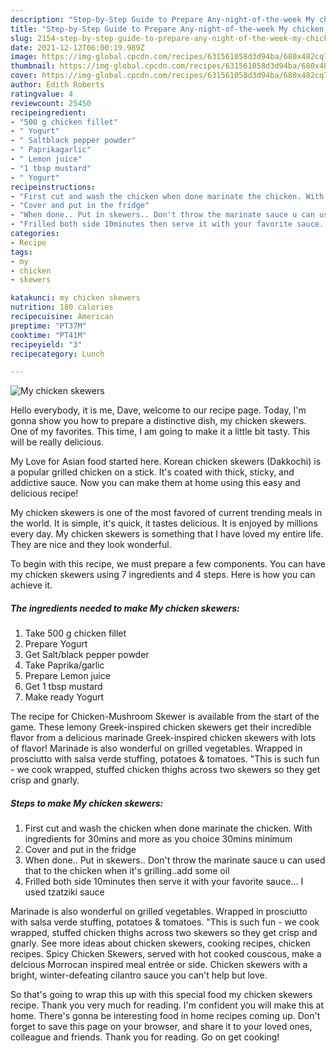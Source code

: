 ```yaml
---
description: "Step-by-Step Guide to Prepare Any-night-of-the-week My chicken skewers"
title: "Step-by-Step Guide to Prepare Any-night-of-the-week My chicken skewers"
slug: 2154-step-by-step-guide-to-prepare-any-night-of-the-week-my-chicken-skewers
date: 2021-12-12T06:00:19.989Z
image: https://img-global.cpcdn.com/recipes/631561058d3d94ba/680x482cq70/my-chicken-skewers-recipe-main-photo.jpg
thumbnail: https://img-global.cpcdn.com/recipes/631561058d3d94ba/680x482cq70/my-chicken-skewers-recipe-main-photo.jpg
cover: https://img-global.cpcdn.com/recipes/631561058d3d94ba/680x482cq70/my-chicken-skewers-recipe-main-photo.jpg
author: Edith Roberts
ratingvalue: 4
reviewcount: 25450
recipeingredient:
- "500 g chicken fillet"
- " Yogurt"
- " Saltblack pepper powder"
- " Paprikagarlic"
- " Lemon juice"
- "1 tbsp mustard"
- " Yogurt"
recipeinstructions:
- "First cut and wash the chicken when done marinate the chicken. With ingredients for 30mins and more as you choice 30mins minimum"
- "Cover and put in the fridge"
- "When done.. Put in skewers.. Don't throw the marinate sauce u can used that to the chicken when it's grilling..add some oil"
- "Frilled both side 10minutes then serve it with your favorite sauce... I used tzatziki sauce"
categories:
- Recipe
tags:
- my
- chicken
- skewers

katakunci: my chicken skewers 
nutrition: 180 calories
recipecuisine: American
preptime: "PT37M"
cooktime: "PT41M"
recipeyield: "3"
recipecategory: Lunch

---
```



![My chicken skewers](https://img-global.cpcdn.com/recipes/631561058d3d94ba/680x482cq70/my-chicken-skewers-recipe-main-photo.jpg)

Hello everybody, it is me, Dave, welcome to our recipe page. Today, I'm gonna show you how to prepare a distinctive dish, my chicken skewers. One of my favorites. This time, I am going to make it a little bit tasty. This will be really delicious.

My Love for Asian food started here. Korean chicken skewers (Dakkochi) is a popular grilled chicken on a stick. It's coated with thick, sticky, and addictive sauce. Now you can make them at home using this easy and delicious recipe!

My chicken skewers is one of the most favored of current trending meals in the world. It is simple, it's quick, it tastes delicious. It is enjoyed by millions every day. My chicken skewers is something that I have loved my entire life. They are nice and they look wonderful.


To begin with this recipe, we must prepare a few components. You can have my chicken skewers using 7 ingredients and 4 steps. Here is how you can achieve it.

<!--inarticleads1-->

##### The ingredients needed to make My chicken skewers:

1. Take 500 g chicken fillet
1. Prepare  Yogurt
1. Get  Salt/black pepper powder
1. Take  Paprika/garlic
1. Prepare  Lemon juice
1. Get 1 tbsp mustard
1. Make ready  Yogurt


The recipe for Chicken-Mushroom Skewer is available from the start of the game. These lemony Greek-inspired chicken skewers get their incredible flavor from a delicious marinade Greek-inspired chicken skewers with lots of flavor! Marinade is also wonderful on grilled vegetables. Wrapped in prosciutto with salsa verde stuffing, potatoes & tomatoes. "This is such fun - we cook wrapped, stuffed chicken thighs across two skewers so they get crisp and gnarly. 

<!--inarticleads2-->

##### Steps to make My chicken skewers:

1. First cut and wash the chicken when done marinate the chicken. With ingredients for 30mins and more as you choice 30mins minimum
1. Cover and put in the fridge
1. When done.. Put in skewers.. Don't throw the marinate sauce u can used that to the chicken when it's grilling..add some oil
1. Frilled both side 10minutes then serve it with your favorite sauce... I used tzatziki sauce


Marinade is also wonderful on grilled vegetables. Wrapped in prosciutto with salsa verde stuffing, potatoes & tomatoes. "This is such fun - we cook wrapped, stuffed chicken thighs across two skewers so they get crisp and gnarly. See more ideas about chicken skewers, cooking recipes, chicken recipes. Spicy Chicken Skewers, served with hot cooked couscous, make a delcious Morrocan inspired meal entrée or side. Chicken skewers with a bright, winter-defeating cilantro sauce you can't help but love. 

So that's going to wrap this up with this special food my chicken skewers recipe. Thank you very much for reading. I'm confident you will make this at home. There's gonna be interesting food in home recipes coming up. Don't forget to save this page on your browser, and share it to your loved ones, colleague and friends. Thank you for reading. Go on get cooking!
